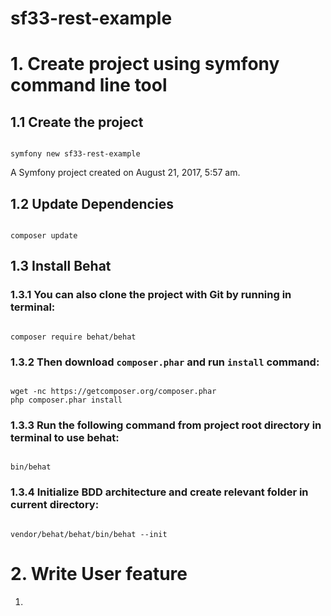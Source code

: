 sf33-rest-example
=================

# 1. Create project using symfony command line tool

## 1.1 Create the project

<code>
symfony new sf33-rest-example
</code>

A Symfony project created on August 21, 2017, 5:57 am.

## 1.2 Update Dependencies

<code>
composer update
</code>


## 1.3 Install Behat

### 1.3.1 You can also clone the project with Git by running in terminal:

<code>
composer require behat/behat
</code>

### 1.3.2 Then download `composer.phar` and run `install` command:

<code>
wget -nc https://getcomposer.org/composer.phar
php composer.phar install
</code>

### 1.3.3 Run the following command from project root directory in terminal to use behat:

<code>
bin/behat
</code>

### 1.3.4 Initialize BDD architecture and create relevant folder in current directory:

<code>
vendor/behat/behat/bin/behat --init
</code>

# 2. Write User feature

1. 
